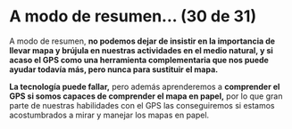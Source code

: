 # A modo de resumen... (30 de 31)

A modo de resumen, **no podemos dejar de insistir en la importancia de llevar mapa y brújula en nuestras actividades en el medio natural, y si acaso el GPS como una herramienta complementaria que nos puede ayudar todavía más, pero nunca para sustituir el mapa.**

**La tecnología puede fallar,** pero además aprenderemos a **comprender el GPS si somos capaces de comprender el mapa en papel,** por lo que gran parte de nuestras habilidades con el GPS las conseguiremos si estamos acostumbrados a mirar y manejar los mapas en papel.

